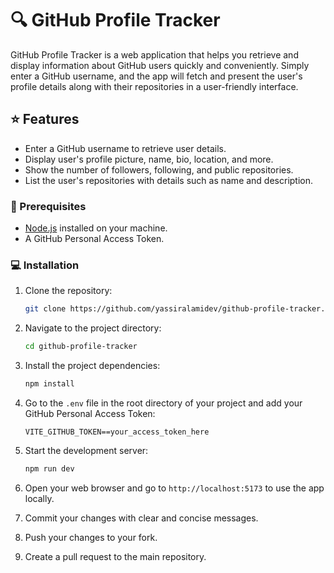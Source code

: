 # 🔍 GitHub Profile Tracker

GitHub Profile Tracker is a web application that helps you retrieve and display information about GitHub users quickly and conveniently. Simply enter a GitHub username, and the app will fetch and present the user's profile details along with their repositories in a user-friendly interface.

## ⭐ Features

- Enter a GitHub username to retrieve user details.
- Display user's profile picture, name, bio, location, and more.
- Show the number of followers, following, and public repositories.
- List the user's repositories with details such as name and description.


### 🤔 Prerequisites

- [Node.js](https://nodejs.org/) installed on your machine.
- A GitHub Personal Access Token.

### 💻 Installation

1. Clone the repository:

   ```bash
   git clone https://github.com/yassiralamidev/github-profile-tracker.git
   ```

2. Navigate to the project directory:

   ```bash
   cd github-profile-tracker
   ```

3. Install the project dependencies:

   ```bash
   npm install
   ```

4. Go to the `.env` file in the root directory of your project and add your GitHub Personal Access Token:

   ```env
   VITE_GITHUB_TOKEN==your_access_token_here
   ```

5. Start the development server:

   ```bash
   npm run dev
   ```

6. Open your web browser and go to `http://localhost:5173` to use the app locally.


4. Commit your changes with clear and concise messages.
5. Push your changes to your fork.
6. Create a pull request to the main repository.


